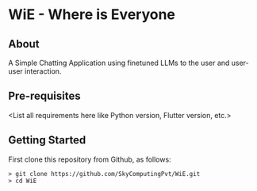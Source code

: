 # WiE - Where is Everyone

## About
A Simple Chatting Application using finetuned LLMs to the user and user-user interaction.

## Pre-requisites

<List all requirements here like Python version, Flutter version, etc.>

## Getting Started

First clone this repository from Github, as follows:

    > git clone https://github.com/SkyComputingPvt/WiE.git
    > cd WiE


